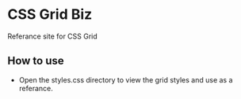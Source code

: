 # CSS Grid Biz

Referance site for CSS Grid

## How to use

- Open the styles.css directory to view the grid styles and use as a referance.
